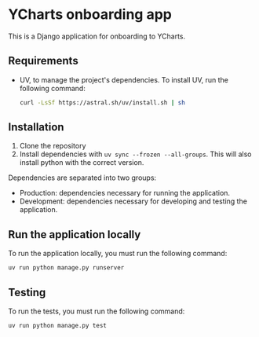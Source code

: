 # YCharts onboarding app

This is a Django application for onboarding to YCharts.

## Requirements

- UV, to manage the project's dependencies. To install UV, run the following command:

  ```bash
  curl -LsSf https://astral.sh/uv/install.sh | sh
  ```

## Installation

1. Clone the repository
2. Install dependencies with `uv sync --frozen --all-groups`. This will also install python with the correct version.

Dependencies are separated into two groups:

- Production: dependencies necessary for running the application.
- Development: dependencies necessary for developing and testing the application.

## Run the application locally

To run the application locally, you must run the following command:

```bash
uv run python manage.py runserver
```

## Testing

To run the tests, you must run the following command:

```bash
uv run python manage.py test
```
